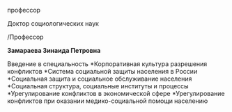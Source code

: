 профессор

Доктор социологических наук

/Профессор

**Замараева Зинаида Петровна**

Введение в специальность
	*Корпоративная культура разрешения конфликтов
	*Система социальной защиты населения в России
	*Социальная защита и социальное обслуживание населения
	*Социальная структура, социальные институты и процессы
	*Урегулирование конфликтов в экономической сфере
	*Урегулирование конфликтов при оказании медико-социальной помощи населению